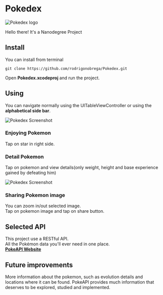 # Pokedex

![Pokedex logo](https://i.imgur.com/4uYPtbF.jpg)

Hello there! It's a Nanodegree Project 



## Install

You can install from terminal

```
git clone https://github.com/rodrigonobrega/Pokedex.git
```

Open **Pokedex.xcodeproj** and run the project.

## Using
You can navigate normally using the UITableViewController or using the **alphabetical side bar**.

![Pokedex Screenshot](https://i.imgur.com/MdpIiJJ.png)

### Enjoying Pokemon
Tap on star in right side.

### Detail Pokemon
Tap on pokemon and view details(only weight, height and base experience gained by defeating him)

![Pokedex Screenshot](https://i.imgur.com/ZoQtj1w.png)


### Sharing Pokemon image
You can zoom in/out selected image.  
Tap on pokemon image and tap on share button. 

## Selected API
This project use a RESTful API.  
All the Pokémon data you'll ever need in one place.  
**[PokeAPI Website](https://pokeapi.co)**

## Future improvements
More information about the pokemon, such as evolution details and locations where it can be found. PokeAPI provides much information that deserves to be explored, studied and implemented.
